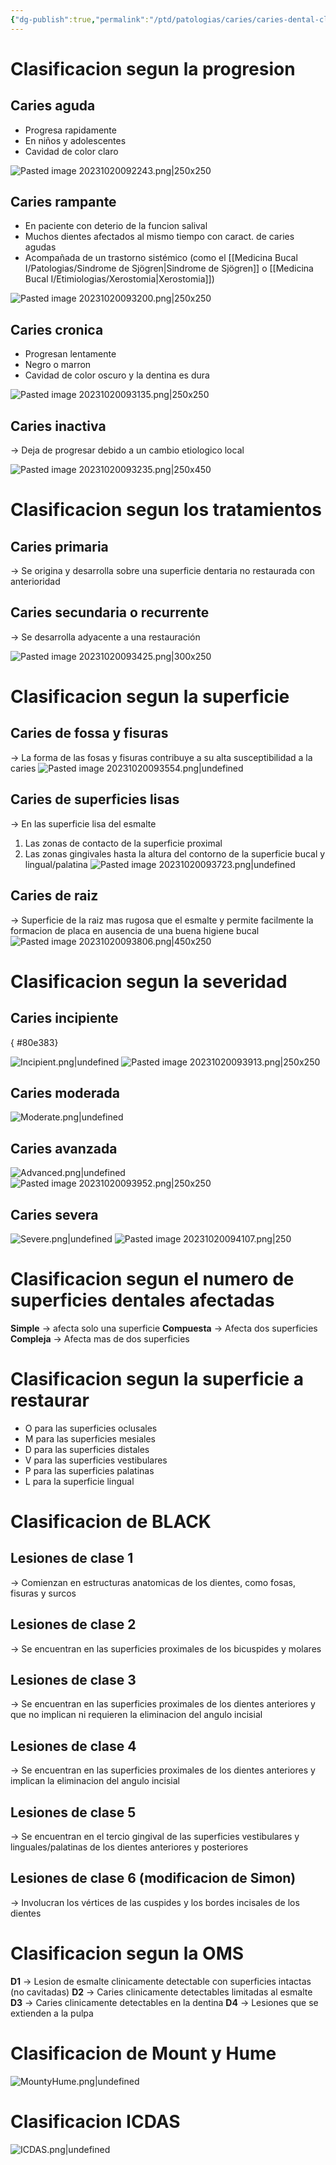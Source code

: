 ```yaml
---
{"dg-publish":true,"permalink":"/ptd/patologias/caries/caries-dental-clasificaciones/"}
---
```



# Clasificacion segun la progresion

## Caries aguda 

 - Progresa rapidamente
 - En niños y adolescentes
 - Cavidad de color claro
 
  ![Pasted image 20231020092243.png|250x250](/img/user/Cirugia%20Bucal%20I/Medias/Pasted%20image%2020231020092243.png)
## Caries rampante

- En paciente con deterio de la funcion salival 
- Muchos dientes afectados al mismo tiempo con caract. de caries agudas
- Acompañada de un trastorno sistémico (como el [[Medicina Bucal I/Patologias/Sindrome de Sjögren\|Sindrome de Sjögren]] o [[Medicina Bucal I/Etimiologias/Xerostomia\|Xerostomia]])

![Pasted image 20231020093200.png|250x250](/img/user/Cirugia%20Bucal%20I/Medias/Pasted%20image%2020231020093200.png)

## Caries cronica

- Progresan lentamente
- Negro o marron
- Cavidad de color oscuro y la dentina es dura

![Pasted image 20231020093135.png|250x250](/img/user/Cirugia%20Bucal%20I/Medias/Pasted%20image%2020231020093135.png)

## Caries inactiva

→ Deja de progresar debido a un cambio etiologico local

![Pasted image 20231020093235.png|250x450](/img/user/Cirugia%20Bucal%20I/Medias/Pasted%20image%2020231020093235.png)


# Clasificacion segun los tratamientos

## Caries primaria

→ Se origina y desarrolla sobre una superficie dentaria no restaurada con anterioridad

## Caries secundaria o recurrente

→ Se desarrolla adyacente a una restauración

![Pasted image 20231020093425.png|300x250](/img/user/Cirugia%20Bucal%20I/Medias/Pasted%20image%2020231020093425.png)


# Clasificacion segun la superficie

## Caries de fossa y fisuras

→ La forma de las fosas y fisuras contribuye a su alta susceptibilidad a la caries
![Pasted image 20231020093554.png|undefined](/img/user/Cirugia%20Bucal%20I/Medias/Pasted%20image%2020231020093554.png)

## Caries de superficies lisas

→ En las superficie lisa del esmalte
1. Las zonas de contacto de la superficie proximal
2. Las zonas gingivales hasta la altura del contorno de la superficie bucal y lingual/palatina
![Pasted image 20231020093723.png|undefined](/img/user/Cirugia%20Bucal%20I/Medias/Pasted%20image%2020231020093723.png)

## Caries de raiz

→ Superficie de la raiz mas rugosa que el esmalte y permite facilmente la formacion de placa en ausencia de una buena higiene bucal
![Pasted image 20231020093806.png|450x250](/img/user/Cirugia%20Bucal%20I/Medias/Pasted%20image%2020231020093806.png)


# Clasificacion segun la severidad

## Caries incipiente
{ #80e383}


![Incipient.png|undefined](/img/user/Cirugia%20Bucal%20I/Medias/Incipient.png)
![Pasted image 20231020093913.png|250x250](/img/user/Cirugia%20Bucal%20I/Medias/Pasted%20image%2020231020093913.png)
## Caries moderada
![Moderate.png|undefined](/img/user/Cirugia%20Bucal%20I/Medias/Moderate.png)
## Caries avanzada
![Advanced.png|undefined](/img/user/Cirugia%20Bucal%20I/Medias/Advanced.png)
![Pasted image 20231020093952.png|250x250](/img/user/Cirugia%20Bucal%20I/Medias/Pasted%20image%2020231020093952.png)

## Caries severa

![Severe.png|undefined](/img/user/Cirugia%20Bucal%20I/Medias/Severe.png)
![Pasted image 20231020094107.png|250](/img/user/Cirugia%20Bucal%20I/Medias/Pasted%20image%2020231020094107.png)
# Clasificacion segun el numero de superficies dentales afectadas

**Simple** → afecta solo una superficie
**Compuesta** → Afecta dos superficies
**Compleja** → Afecta mas de dos superficies


# Clasificacion segun la superficie a restaurar

- O para las superficies oclusales
- M para las superficies mesiales
- D para las superficies distales
- V para las superficies vestibulares
- P para las superficies palatinas
- L para la superficie lingual

# Clasificacion de BLACK

## Lesiones de clase 1 
→ Comienzan en estructuras anatomicas de los dientes, como fosas, fisuras y surcos

## Lesiones de clase 2
→ Se encuentran en las superficies proximales de los bicuspides y molares

## Lesiones de clase 3
→ Se encuentran en las superficies proximales de los dientes anteriores y que no implican ni requieren la eliminacion del angulo incisial

## Lesiones de clase 4
→ Se encuentran en las superficies proximales de los dientes anteriores y implican la eliminacion del angulo incisial

## Lesiones de clase 5
→ Se encuentran en el tercio gingival de las superficies vestibulares y linguales/palatinas de los dientes anteriores y posteriores

## Lesiones de clase 6 (modificacion de Simon)
→ Involucran los vértices de las cuspides y los bordes incisales de los dientes
# Clasificacion segun la OMS

**D1** → Lesion de esmalte clinicamente detectable con superficies intactas (no cavitadas)
**D2** → Caries clinicamente detectables limitadas al esmalte
**D3** → Caries clinicamente detectables en la dentina
**D4** → Lesiones que se extienden a la pulpa

# Clasificacion de Mount y Hume

![MountyHume.png|undefined](/img/user/Cirugia%20Bucal%20I/Medias/MountyHume.png)

# Clasificacion ICDAS

![ICDAS.png|undefined](/img/user/Cirugia%20Bucal%20I/Medias/ICDAS.png)





